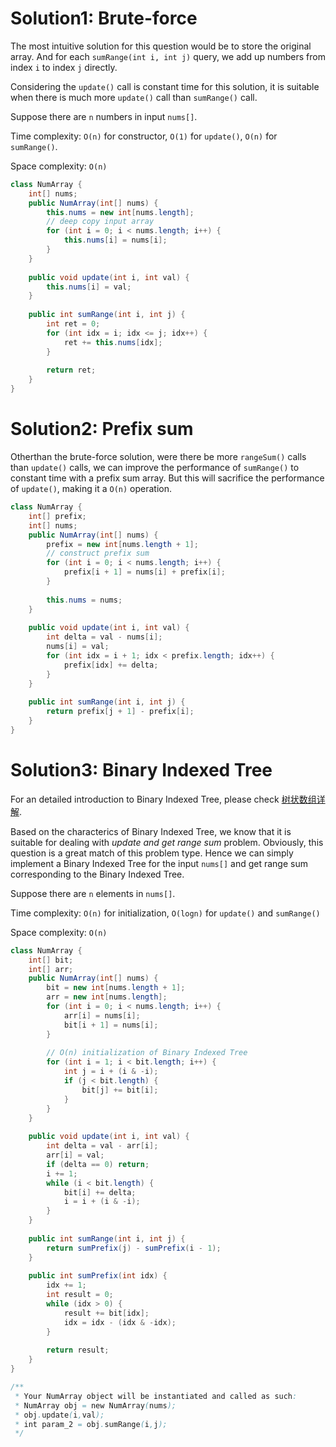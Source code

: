 # Solution1: Brute-force

The most intuitive solution for this question would be to store the original array. And for each `sumRange(int i, int j)` query, we add up numbers from index `i` to index `j` directly.  

Considering the `update()` call is constant time for this solution, it is suitable when there is much more `update()` call than `sumRange()` call.  

Suppose there are `n` numbers in input `nums[]`.  

Time complexity: `O(n)` for constructor, `O(1)` for `update()`, `O(n)` for `sumRange()`.  

Space complexity: `O(n)`  

```Java
class NumArray {
    int[] nums;
    public NumArray(int[] nums) {
        this.nums = new int[nums.length];
        // deep copy input array
        for (int i = 0; i < nums.length; i++) {
            this.nums[i] = nums[i];
        }
    }
    
    public void update(int i, int val) {
        this.nums[i] = val;
    }
    
    public int sumRange(int i, int j) {
        int ret = 0;
        for (int idx = i; idx <= j; idx++) {
            ret += this.nums[idx];
        }
        
        return ret;
    }
}
```

# Solution2: Prefix sum

Otherthan the brute-force solution, were there be more `rangeSum()` calls than `update()` calls, we can improve the performance of `sumRange()` to constant time with a prefix sum array. But this will sacrifice the performance of `update()`, making it a `O(n)` operation.  

```Java
class NumArray {
    int[] prefix;
    int[] nums;
    public NumArray(int[] nums) {
        prefix = new int[nums.length + 1];
        // construct prefix sum
        for (int i = 0; i < nums.length; i++) {
            prefix[i + 1] = nums[i] + prefix[i];
        }
        
        this.nums = nums;
    }
    
    public void update(int i, int val) {
        int delta = val - nums[i];
        nums[i] = val;
        for (int idx = i + 1; idx < prefix.length; idx++) {
            prefix[idx] += delta;
        }
    }
    
    public int sumRange(int i, int j) {
        return prefix[j + 1] - prefix[i];
    }
}
```

# Solution3: Binary Indexed Tree

For an detailed introduction to Binary Indexed Tree, please check [树状数组详解](http://blog.csdn.net/Yaokai_AssultMaster/article/details/79492190).  

Based on the characterics of Binary Indexed Tree, we know that it is suitable for dealing with _update and get range sum_ problem. Obviously, this question is a great match of this problem type. Hence we can simply implement a Binary Indexed Tree for the input `nums[]` and get range sum corresponding to the Binary Indexed Tree.  

Suppose there are `n` elements in `nums[]`. 

Time complexity: `O(n)` for initialization, `O(logn)` for `update()` and `sumRange()`

Space complexity: `O(n)`

```Java
class NumArray {
    int[] bit;
    int[] arr;
    public NumArray(int[] nums) {
        bit = new int[nums.length + 1];
        arr = new int[nums.length];
        for (int i = 0; i < nums.length; i++) {
            arr[i] = nums[i];
            bit[i + 1] = nums[i];
        }
        
        // O(n) initialization of Binary Indexed Tree
        for (int i = 1; i < bit.length; i++) {
            int j = i + (i & -i);
            if (j < bit.length) {
                bit[j] += bit[i];
            }
        }
    }
    
    public void update(int i, int val) {
        int delta = val - arr[i];
        arr[i] = val;
        if (delta == 0) return;
        i += 1;
        while (i < bit.length) {
            bit[i] += delta;
            i = i + (i & -i);
        }
    }
    
    public int sumRange(int i, int j) {
        return sumPrefix(j) - sumPrefix(i - 1);
    }
    
    public int sumPrefix(int idx) {
        idx += 1;
        int result = 0;
        while (idx > 0) {
            result += bit[idx];
            idx = idx - (idx & -idx);
        }
        
        return result;
    }
}

/**
 * Your NumArray object will be instantiated and called as such:
 * NumArray obj = new NumArray(nums);
 * obj.update(i,val);
 * int param_2 = obj.sumRange(i,j);
 */
```
